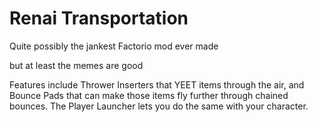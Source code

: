 # Renai Transportation

Quite possibly the jankest Factorio mod ever made

but at least the memes are good


  Features include Thrower Inserters that YEET items through the air, and Bounce Pads that can make those items fly further through chained bounces. The Player Launcher lets you do the same with your character.
